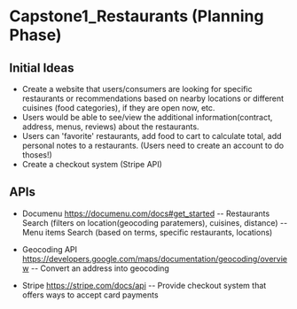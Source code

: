 # Capstone1_Restaurants (Planning Phase)

## Initial Ideas

- Create a website that users/consumers are looking for specific restaurants or recommendations based on nearby
locations or different cuisines (food categories), if they are open now, etc.
- Users would be able to see/view the additional information(contract, address, menus, reviews) about the restaurants. 
- Users can 'favorite' restaurants, add food to cart to calculate total, add personal notes to a restaurants. (Users need
to create an account to do thoses!)
- Create a checkout system (Stripe API)

## APIs

- Documenu https://documenu.com/docs#get_started
  -- Restaurants Search (filters on location(geocoding paratemers), cuisines, distance)
  -- Menu items Search (based on terms, specific restaurants, locations)

- Geocoding API https://developers.google.com/maps/documentation/geocoding/overview
  -- Convert an address into geocoding

- Stripe https://stripe.com/docs/api
  -- Provide checkout system that offers ways to accept card payments

